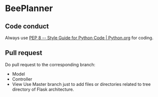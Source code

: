 # BeePlanner

## Code conduct
Always use [PEP 8 -- Style Guide for Python Code \| Python.org](https://www.python.org/dev/peps/pep-0008/) for coding.
## Pull request
Do pull request to the corresponding branch:
* Model
* Controller
* View
Use Master branch just to add files or directories related to tree directory of Flask architecture. 
